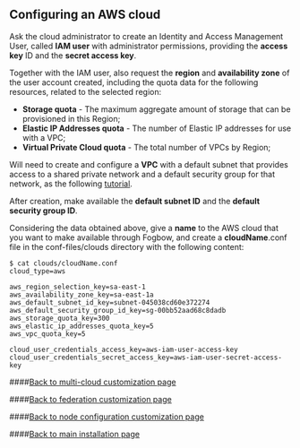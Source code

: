 ## Configuring an AWS cloud

Ask the cloud administrator to create an Identity and Access Management User, called **IAM user** with administrator permissions, providing the **access key** ID and the **secret access key**.

Together with the IAM user, also request the **region** and **availability zone** of the user account created, including the quota data for the following resources, related to the selected region:
* **Storage quota** - The maximum aggregate amount of storage that can be provisioned in this Region;
* **Elastic IP Addresses quota** - The number of Elastic IP addresses for use with a VPC;
* **Virtual Private Cloud quota** - The total number of VPCs by Region;

Will need to create and configure a **VPC** with a default subnet that provides access to a shared private network and a default security group for that network, as the following [tutorial](vpc-configuration.md).

After creation, make available the **default subnet ID** and the **default security group ID**.

Considering the data obtained above, give a **name** to the AWS cloud that you want to make available through Fogbow, and create a **cloudName**.conf file in the conf-files/clouds directory with the following content:

```
$ cat clouds/cloudName.conf
cloud_type=aws

aws_region_selection_key=sa-east-1
aws_availability_zone_key=sa-east-1a
aws_default_subnet_id_key=subnet-045038cd60e372274
aws_default_security_group_id_key=sg-00bb52aad68c8dadb
aws_storage_quota_key=300
aws_elastic_ip_addresses_quota_key=5
aws_vpc_quota_key=5

cloud_user_credentials_access_key=aws-iam-user-access-key
cloud_user_credentials_secret_access_key=aws-iam-user-secret-access-key
```

####[Back to multi-cloud customization page](multi-cloud.md)

####[Back to federation customization page](federation.md)

####[Back to node configuration customization page](node-configuration.md)

####[Back to main installation page](main.md)